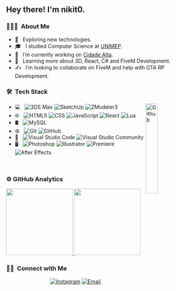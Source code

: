 <h2> Hey there! I'm nikit0.</h2>

<h3> 👨🏻‍💻 &nbsp;About Me </h3>

- 🤔 &nbsp; Exploring new technologies.
- 🎓 &nbsp; I studied Computer Science at <a href="http://unimep.edu.br">UNIMEP</a>.
- 💼 &nbsp; I’m currently working on <a href="https://cidadealta.gg">Cidade Alta</a>.
- 🌱 &nbsp; Learning more about 3D, React, C# and FiveM Development.
- ✍️ &nbsp; I’m looking to collaborate on FiveM and help with GTA RP Development.

<h3> 🛠 &nbsp;Tech Stack</h3>
<img width="25%" align="right" alt="Github" src="https://user-images.githubusercontent.com/48678280/88862734-4903af80-d201-11ea-968b-9c939d88a37c.gif" />

- 💻 &nbsp;
  ![3DS Max](https://img.shields.io/badge/-3DS%20Max-333333?style=flat&logo=sketchup&logoColor=01a8a8)
  ![SketchUp](https://img.shields.io/badge/-SketchUp-333333?style=flat&logo=sketchup&logoColor=e72b2d)
  ![ZModeler3](https://img.shields.io/badge/-ZModeler3-333333?style=flat&logo=sketchup&logoColor=022d9b)
- 🌐 &nbsp;
  ![HTML5](https://img.shields.io/badge/-HTML5-333333?style=flat&logo=HTML5)
  ![CSS](https://img.shields.io/badge/-CSS-333333?style=flat&logo=CSS3&logoColor=1572B6)
  ![JavaScript](https://img.shields.io/badge/-JavaScript-333333?style=flat&logo=javascript)
  ![React](https://img.shields.io/badge/-React-333333?style=flat&logo=react)
  ![Lua](https://img.shields.io/badge/-Lua-333333?style=flat&logo=lua)
- 🛢 &nbsp;
  ![MySQL](https://img.shields.io/badge/-MySQL-333333?style=flat&logo=mysql)
- ⚙️ &nbsp;
  ![Git](https://img.shields.io/badge/-Git-333333?style=flat&logo=git)
  ![GitHub](https://img.shields.io/badge/-GitHub-333333?style=flat&logo=github)
- 🔧 &nbsp;
  ![Visual Studio Code](https://img.shields.io/badge/-Visual%20Studio%20Code-333333?style=flat&logo=visual-studio-code&logoColor=007ACC)
  ![Visual Studio Community](https://img.shields.io/badge/-Visual%20Studio%20Community-333333?style=flat&logo=visual-studio-code&logoColor=7d3bbc)
- 🖥 &nbsp;
  ![Photoshop](https://img.shields.io/badge/-Photoshop-333333?style=flat&logo=adobe-photoshop)
  ![Illustrator](https://img.shields.io/badge/-Illustrator-333333?style=flat&logo=adobe-illustrator)
  ![Premiere](https://img.shields.io/badge/-Premiere-333333?style=flat&logo=adobe-premiere-pro)
  ![After Effects](https://img.shields.io/badge/-After%20Effects-333333?style=flat&logo=adobe-after-effects)

<br/>

<h3> ⚙️  GitHub Analytics </h3>
  
<a href="https://github.com/nikit0">
  <img height="180em" src="https://github-readme-stats.vercel.app/api?username=nikit0&theme=react&show_icons=true" style"max-width: 100%;" />
  <img height="180em" src="https://github-readme-stats.vercel.app/api/top-langs/?username=nikit0&theme=react&layout=compact" style"max-width: 100%;" />
</a>

<br/>

<h3> 🤝🏻 &nbsp;Connect with Me </h3>

<p align="center">
<a href="https://www.instagram.com/thicsouzaa/"><img alt="Instagram" src="https://img.shields.io/badge/Instagram-thicsouzaa-blue?style=flat-square&logo=instagram"></a>
<a href="thicsouzaa@outlook.com"><img alt="Email" src="https://img.shields.io/badge/Email-thicsouzaa@outlook.com-blue?style=flat-square&logo=gmail"></a>
</p>
